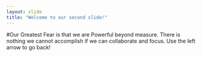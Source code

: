 ```yaml
---
layout: slide
title: "Welcome to our second slide!"
---
```

#Our Greatest Fear is that we are Powerful beyond measure. There is nothing we cannot accomplish if we can collaborate and focus.
Use the left arrow to go back!
